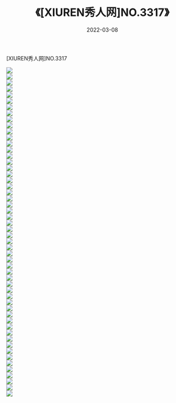 ﻿---
layout: post
title:  《[XIUREN秀人网]NO.3317》
date:   2022-03-08
img: http://img.660000.xyz/Sharelink/秀人网/秀人网第04部分/[XIUREN秀人网]NO.3317/000.jpg
categories: [美女, 清纯, 唯美]
---

[XIUREN秀人网]NO.3317

 ![](http://img.660000.xyz/Sharelink/秀人网/秀人网第04部分/[XIUREN秀人网]NO.3317/001.jpg) <br>![](http://img.660000.xyz/Sharelink/秀人网/秀人网第04部分/[XIUREN秀人网]NO.3317/002.jpg) <br>![](http://img.660000.xyz/Sharelink/秀人网/秀人网第04部分/[XIUREN秀人网]NO.3317/003.jpg) <br>![](http://img.660000.xyz/Sharelink/秀人网/秀人网第04部分/[XIUREN秀人网]NO.3317/004.jpg) <br>![](http://img.660000.xyz/Sharelink/秀人网/秀人网第04部分/[XIUREN秀人网]NO.3317/005.jpg) <br>![](http://img.660000.xyz/Sharelink/秀人网/秀人网第04部分/[XIUREN秀人网]NO.3317/006.jpg) <br>![](http://img.660000.xyz/Sharelink/秀人网/秀人网第04部分/[XIUREN秀人网]NO.3317/007.jpg) <br>![](http://img.660000.xyz/Sharelink/秀人网/秀人网第04部分/[XIUREN秀人网]NO.3317/008.jpg) <br>![](http://img.660000.xyz/Sharelink/秀人网/秀人网第04部分/[XIUREN秀人网]NO.3317/009.jpg) <br>![](http://img.660000.xyz/Sharelink/秀人网/秀人网第04部分/[XIUREN秀人网]NO.3317/010.jpg) <br>![](http://img.660000.xyz/Sharelink/秀人网/秀人网第04部分/[XIUREN秀人网]NO.3317/011.jpg) <br>![](http://img.660000.xyz/Sharelink/秀人网/秀人网第04部分/[XIUREN秀人网]NO.3317/012.jpg) <br>![](http://img.660000.xyz/Sharelink/秀人网/秀人网第04部分/[XIUREN秀人网]NO.3317/013.jpg) <br>![](http://img.660000.xyz/Sharelink/秀人网/秀人网第04部分/[XIUREN秀人网]NO.3317/014.jpg) <br>![](http://img.660000.xyz/Sharelink/秀人网/秀人网第04部分/[XIUREN秀人网]NO.3317/015.jpg) <br>![](http://img.660000.xyz/Sharelink/秀人网/秀人网第04部分/[XIUREN秀人网]NO.3317/016.jpg) <br>![](http://img.660000.xyz/Sharelink/秀人网/秀人网第04部分/[XIUREN秀人网]NO.3317/017.jpg) <br>![](http://img.660000.xyz/Sharelink/秀人网/秀人网第04部分/[XIUREN秀人网]NO.3317/018.jpg) <br>![](http://img.660000.xyz/Sharelink/秀人网/秀人网第04部分/[XIUREN秀人网]NO.3317/019.jpg) <br>![](http://img.660000.xyz/Sharelink/秀人网/秀人网第04部分/[XIUREN秀人网]NO.3317/020.jpg) <br>![](http://img.660000.xyz/Sharelink/秀人网/秀人网第04部分/[XIUREN秀人网]NO.3317/021.jpg) <br>![](http://img.660000.xyz/Sharelink/秀人网/秀人网第04部分/[XIUREN秀人网]NO.3317/022.jpg) <br>![](http://img.660000.xyz/Sharelink/秀人网/秀人网第04部分/[XIUREN秀人网]NO.3317/023.jpg) <br>![](http://img.660000.xyz/Sharelink/秀人网/秀人网第04部分/[XIUREN秀人网]NO.3317/024.jpg) <br>![](http://img.660000.xyz/Sharelink/秀人网/秀人网第04部分/[XIUREN秀人网]NO.3317/025.jpg) <br>![](http://img.660000.xyz/Sharelink/秀人网/秀人网第04部分/[XIUREN秀人网]NO.3317/026.jpg) <br>![](http://img.660000.xyz/Sharelink/秀人网/秀人网第04部分/[XIUREN秀人网]NO.3317/027.jpg) <br>![](http://img.660000.xyz/Sharelink/秀人网/秀人网第04部分/[XIUREN秀人网]NO.3317/028.jpg) <br>![](http://img.660000.xyz/Sharelink/秀人网/秀人网第04部分/[XIUREN秀人网]NO.3317/029.jpg) <br>![](http://img.660000.xyz/Sharelink/秀人网/秀人网第04部分/[XIUREN秀人网]NO.3317/030.jpg) <br>![](http://img.660000.xyz/Sharelink/秀人网/秀人网第04部分/[XIUREN秀人网]NO.3317/031.jpg) <br>![](http://img.660000.xyz/Sharelink/秀人网/秀人网第04部分/[XIUREN秀人网]NO.3317/032.jpg) <br>![](http://img.660000.xyz/Sharelink/秀人网/秀人网第04部分/[XIUREN秀人网]NO.3317/033.jpg) <br>![](http://img.660000.xyz/Sharelink/秀人网/秀人网第04部分/[XIUREN秀人网]NO.3317/034.jpg) <br>![](http://img.660000.xyz/Sharelink/秀人网/秀人网第04部分/[XIUREN秀人网]NO.3317/035.jpg) <br>![](http://img.660000.xyz/Sharelink/秀人网/秀人网第04部分/[XIUREN秀人网]NO.3317/036.jpg) <br>![](http://img.660000.xyz/Sharelink/秀人网/秀人网第04部分/[XIUREN秀人网]NO.3317/037.jpg) <br>![](http://img.660000.xyz/Sharelink/秀人网/秀人网第04部分/[XIUREN秀人网]NO.3317/038.jpg) <br>![](http://img.660000.xyz/Sharelink/秀人网/秀人网第04部分/[XIUREN秀人网]NO.3317/039.jpg) <br>![](http://img.660000.xyz/Sharelink/秀人网/秀人网第04部分/[XIUREN秀人网]NO.3317/040.jpg) <br>![](http://img.660000.xyz/Sharelink/秀人网/秀人网第04部分/[XIUREN秀人网]NO.3317/041.jpg) <br>![](http://img.660000.xyz/Sharelink/秀人网/秀人网第04部分/[XIUREN秀人网]NO.3317/042.jpg) <br>![](http://img.660000.xyz/Sharelink/秀人网/秀人网第04部分/[XIUREN秀人网]NO.3317/043.jpg) <br>![](http://img.660000.xyz/Sharelink/秀人网/秀人网第04部分/[XIUREN秀人网]NO.3317/044.jpg) <br>![](http://img.660000.xyz/Sharelink/秀人网/秀人网第04部分/[XIUREN秀人网]NO.3317/045.jpg) <br>![](http://img.660000.xyz/Sharelink/秀人网/秀人网第04部分/[XIUREN秀人网]NO.3317/046.jpg) <br>![](http://img.660000.xyz/Sharelink/秀人网/秀人网第04部分/[XIUREN秀人网]NO.3317/047.jpg) <br>![](http://img.660000.xyz/Sharelink/秀人网/秀人网第04部分/[XIUREN秀人网]NO.3317/048.jpg) <br>![](http://img.660000.xyz/Sharelink/秀人网/秀人网第04部分/[XIUREN秀人网]NO.3317/049.jpg) <br>![](http://img.660000.xyz/Sharelink/秀人网/秀人网第04部分/[XIUREN秀人网]NO.3317/050.jpg) <br>![](http://img.660000.xyz/Sharelink/秀人网/秀人网第04部分/[XIUREN秀人网]NO.3317/051.jpg) <br>![](http://img.660000.xyz/Sharelink/秀人网/秀人网第04部分/[XIUREN秀人网]NO.3317/052.jpg) <br>![](http://img.660000.xyz/Sharelink/秀人网/秀人网第04部分/[XIUREN秀人网]NO.3317/053.jpg) <br>![](http://img.660000.xyz/Sharelink/秀人网/秀人网第04部分/[XIUREN秀人网]NO.3317/054.jpg) <br>